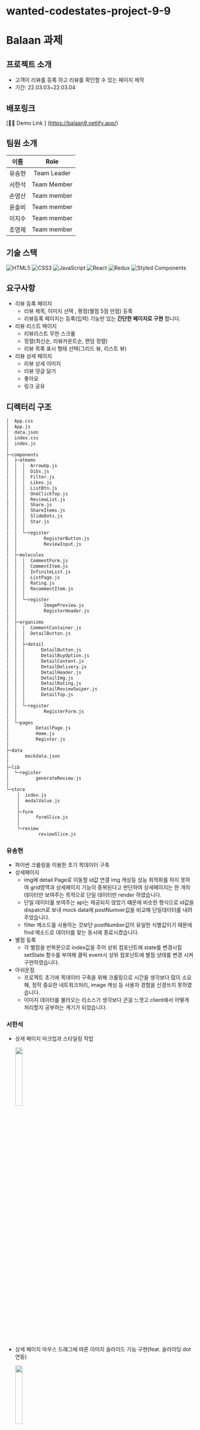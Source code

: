 # wanted-codestates-project-9-9

# Balaan 과제

## 프로젝트 소개

- 고객이 리뷰를 등록 하고 리뷰를 확인할 수 있는 페이지 제작
- 기간: 22.03.03~22.03.04

## 배포링크

[🚀💾 Demo Link ] (https://balaan9.netlify.app/)

## 팀원 소개

|  이름  |    Role     |
| :----: | :---------: |
| 유송현 | Team Leader |
| 서한석 | Team Member |
| 손영산 | Team member |
| 윤솔비 | Team member |
| 이지수 | Team member |
| 조영제 | Team member |

## 기술 스택

![HTML5](https://img.shields.io/badge/html5-%23E34F26.svg?style=for-the-badge&logo=html5&logoColor=white)
![CSS3](https://img.shields.io/badge/css3-%231572B6.svg?style=for-the-badge&logo=css3&logoColor=white)
![JavaScript](https://img.shields.io/badge/javascript-%23323330.svg?style=for-the-badge&logo=javascript&logoColor=%23F7DF1E)
![React](https://img.shields.io/badge/react-%2320232a.svg?style=for-the-badge&logo=react&logoColor=%2361DAFB)
![Redux](https://img.shields.io/badge/redux-%23593d88.svg?style=for-the-badge&logo=redux&logoColor=white)
![Styled Components](https://img.shields.io/badge/styled--components-DB7093?style=for-the-badge&logo=styled-components&logoColor=white)
<br/>

## 요구사항

- 리뷰 등록 페이지
  - 리뷰 제목, 이미지 선택 , 평점(별점 5점 만점) 등록
  - 리뷰등록 페이지는 등록(입력) 기능만 있는 **간단한 페이지로 구현** 합니다.
- 리뷰 리스트 페이지
  - 리뷰리스트 무한 스크롤
  - 정렬(최신순, 리뷰카운트순, 랜덤 정렬)
  - 리뷰 목록 표시 형태 선택(그리드 뷰, 리스트 뷰)
- 리뷰 상세 페이지
  - 리뷰 상세 이미지
  - 리뷰 댓글 달기
  - 좋아요
  - 링크 공유

## 디렉터리 구조

```bash
│  App.css
│  App.js
│  data.json
│  index.css
│  index.js
│
├─components
│  ├─atmoms
│  │  │  ArrowUp.js
│  │  │  Dibs.js
│  │  │  Filter.js
│  │  │  Likes.js
│  │  │  ListBtn.js
│  │  │  OneClickTop.js
│  │  │  ReviewList.js
│  │  │  Share.js
│  │  │  ShareItems.js
│  │  │  SlideDots.js
│  │  │  Star.js
│  │  │
│  │  └─register
│  │          RegisterButton.js
│  │          ReviewInput.js
│  │
│  ├─molecules
│  │  │  CommentForm.js
│  │  │  CommentItem.js
│  │  │  InfiniteList.js
│  │  │  ListPage.js
│  │  │  Rating.js
│  │  │  RecommentItem.js
│  │  │
│  │  └─register
│  │          ImagePreview.js
│  │          RegisterHeader.js
│  │
│  ├─organisms
│  │  │  CommentContainer.js
│  │  │  DetailButton.js
│  │  │
│  │  ├─detail
│  │  │      DetailButton.js
│  │  │      DetailBuyOption.js
│  │  │      DetailContent.js
│  │  │      DetailDelivery.js
│  │  │      DetailHeader.js
│  │  │      DetailImg.js
│  │  │      DetailRating.js
│  │  │      DetailReviewSwiper.js
│  │  │      DetailTop.js
│  │  │
│  │  └─register
│  │          RegisterForm.js
│  │
│  └─pages
│          DetailPage.js
│          Home.js
│          Register.js
│
├─data
│      mockdata.json
│
├─lib
│  └─register
│          generateReview.js
│
└─store
    │  index.js
    │  modalValue.js
    │
    ├─form
    │      formSlice.js
    │
    └─review
            reviewSlice.js
```

### 유송현
- 파이썬 크롤링을 이용한 초기 목데이터 구축
- 상세페이지
  - img에 detail Page로 이동할 id값 연결 img 캐싱등 성능 최적화를 하지 못하여 grid영역과 상세페이지 기능이 중복된다고 판단하여 상세페이지는 한 개의 데이터만 보여주는 목적으로 단일 데이터만 render 하였습니다.
  - 단일 데이터를 보여주는 api는 제공되지 않았기 떄문에 비슷한 형식으로 id값을 dispatch로 보내 mock data에 postNumver값을 비교해 단일데이터를 내려주었습니다. 
  - filter 메소드를 사용하는 것보단 postNumber값이 유일한 식별값이기 때문에 find 메소드로 데이터를 찾는 동시에 종료시켰습니다.
- 별점 등록 
  - 각 별점을 반복문으로 index값을 주어 상위 컴포넌트에 state를 변경시킬 setState 함수를 부여해 클릭 event시 상위 컴포넌트에 별점 상태를 변경 시켜 구현하였습니다.
- 아쉬운점 
  - 프로젝트 초기에 목데이터 구축을 위해 크롤링으로 시간을 생각보다 많이 소요해, 정작 중요한 네트워크처리, image 캐싱 등 사용자 경험을 신경쓰지 못하였습니다. 
  - 이미지 데이터를 불러오는 리소스가 생각보다 큰걸 느꼇고 client에서 어떻게 처리할지 공부하는 계기가 되었습니다.

### 서한석
- 상세 페이지 마크업과 스타일링 작업
  
  <img src="https://user-images.githubusercontent.com/87353284/157573743-18202d52-a16e-4dd1-a7b7-246f422454d8.png" width="20%"/>

- 상세 페이지 마우스 드래그에 따른 이미지 슬라이드 기능 구현(feat. 슬라이딩 dot 연동)

  <img src="https://user-images.githubusercontent.com/87353284/157575419-ae705da4-8c79-48fc-8aaa-81f7b20da634.gif" width="20%"/>

- 좋아요 버튼 구현(feat. Redux 전역저장소와 연동하여 button click에 따른 좋아요 count Number 갱신)

  <img src="https://user-images.githubusercontent.com/87353284/157575735-c6ba4893-edaa-4b38-baa4-0c9a3e41f1df.gif" width="20%"/>

- 공유링크 모달 구현

  <img src="https://user-images.githubusercontent.com/87353284/157576370-3819910b-46c3-41dd-b87e-ad6311eb1376.gif" width="20%"/>

### 손영산

- 이미지 업로드와 이미지 미리보기 기능 구현
  - 단일 이미지 업로드의 미리보기만 구현했을 때는 하나의 이미지 데이터만 처리해주면 되었기 때문에 그렇게 복잡하지 않았지만 여러 개의 이미지에 대한 미리보기를 구현할때는 이미지 데이터를 처리해주는 과정이 복잡해서 이해가 되지 않았다.
  - MDN 문서에 `FileReader` 의 `readAsDataURL` 메서드를 사용하는 예제들을 찾아보면서 바닐라 자바스크립트로 구현된 로직을 리액트스러운 로직으로 변경해 구현
    
    ```jsx
    // MDN 다중 이미지 미리보기 예제
    function previewFiles() {
    
      var preview = document.querySelector('#preview');
      var files   = document.querySelector('input[type=file]').files;
    
      function readAndPreview(file) {
    
        // `file.name` 형태의 확장자 규칙에 주의하세요
        if ( /\.(jpe?g|png|gif)$/i.test(file.name) ) {
          var reader = new FileReader();
    
          reader.addEventListener("load", function () {
            var image = new Image();
            image.height = 100;
            image.title = file.name;
            image.src = this.result;
            preview.appendChild( image );
          }, false);
    
          reader.readAsDataURL(file);
        }
    
      }
    
      if (files) {
        [].forEach.call(files, readAndPreview);
      }
    
    }
    ```
    
    ```jsx
    // 과제에 적용한 다중 이미지 미리보기 로직
    const onLoadFile = (e) => {
        e.preventDefault();
        const { files } = e.target;
    
        function readAndPreview(file) {
          const reader = new FileReader();
    
          reader.onloadend = () => {
            const base64 = reader.result;
            if (base64) {
              setImage((prev) => [...prev, base64]);
            }
          };
          reader.onerror = (error) => {
            console.error('Error: ', error);
          };
          reader.readAsDataURL(file);
        }
    
        if (files) {
          [].forEach.call(files, readAndPreview);
          setFiles(files);
        }
      };
    ```

### 윤솔비

- 상세페이지 댓글과 대댓글 추가 구현
  - 댓글 추가: 어느 리뷰에 해당하는 댓글인지 찾기 위해 일단 `postNumber`를 받아와 `filter` 함수로 해당 리뷰를 찾아줬다. 해당 리뷰에 `action.patload.newComment`에 값을 넣어줬다.
  - 대댓글 추가: 어느 리뷰에 해당하는 대댓글인지 찾기 위해 현재 어떤 리뷰인지를 찾아 `currentReview`에 넣어주었다. 그 리뷰의 어느 댓글인지를 찾기 위해 `commentId`를 받아 `filter` 함수로 해당 대댓글을 찾아줬다. 해당 대댓글에 `action.payload.newRecomment`를 넣어줬다.

### 이지수
- 무한스크롤 구현
  - `useEffect` 부분
    - `IntersectionObsever API` 를 이용하여  Target Element가 viewport에 노출 되었는지 감시함 </br>
렌더링 된 요소 중 가장 마지막 element를 Target요소로 지정
    - target 요소가 화면에 50% 보여질 때 onIntersect 함수 시행
  - `onIntersect` 부분
    - `props`로 전달 받는 데이터를 20개씩 복사해서 화면에 렌더링 하는데(`reviews.slice(0, dataIndex.current)`) target 요소가 화면에 보일 때마다 복사하는 index를 20씩 증가 시켜서 다음 데이터가 보일 수 있게 함 `dataIndex.current += 20`

### 조영제
 - 리뷰 리스트 grid 뷰 구현
   display : grid를 사용해 구현
 - 뷰 변환 버튼 구현
   style component props를 사용해 구현함
   - 어려웠던 점 : props 사용아 낮설어 Dom 요소를 사용해 구현하였는데 팀원의 코드리뷰를 통해 style component를 이용하기로 해서 해매던 와중에 팀원분에 도움으로 구현할 수 있었다.
   - button에 tab이라는 props로 state를 전달해 boolean 값을 주어 해결하였다.
 - 정렬 기능 버튼 구현
   data에 sort를 사용해 기능 구현함
    - 어려웠던 점 : 기능 구현까지는 어렵지 않았으나 전체 페이지에서 리랜더링 되지 않는 문제점을 발견했는데 redux에 대한 이해가 부족해 결국 혼자서 완성하지 못 하였음
      redux의 필요성을 다시 느끼게 되었다.

## 실행 방법

```
npm i
npm start
```

## 커밋 컨벤션

|          | 사용 예시        |
| -------- | ---------------- |
| Feat     | 새로운 기능 추가 |
| Design   | CSS 스타일링     |
| Fix      | 버그 수정        |
| Refactor | 리팩토링         |
| Deploy   | 배포             |
| Remove   | 파일 삭제        |
